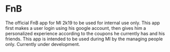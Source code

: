 # FnB
The official FnB app for MI 2k19 to be used for internal use only.
This app first makes a user login using his google account, then gives him a personalized experience according to the coupons he currently has and his friends. This app is intended to be used during MI by the managing people only.
Currently under development.
